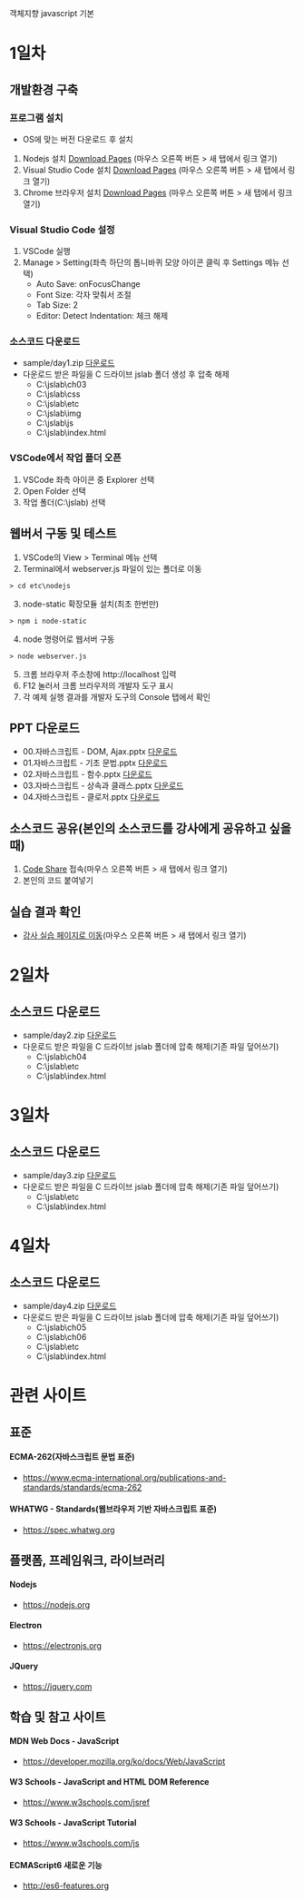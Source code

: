 객체지향 javascript 기본

# 1일차
## 개발환경 구축
### 프로그램 설치
* OS에 맞는 버전 다운로드 후 설치
1. Nodejs 설치 [Download Pages](https://nodejs.org/en/download/) (마우스 오른쪽 버튼 > 새 탭에서 링크 열기)
2. Visual Studio Code 설치 [Download Pages](https://code.visualstudio.com/download) (마우스 오른쪽 버튼 > 새 탭에서 링크 열기)
3. Chrome 브라우저 설치 [Download Pages](https://www.google.com/chrome) (마우스 오른쪽 버튼 > 새 탭에서 링크 열기)

### Visual Studio Code 설정
1. VSCode 실행
2. Manage > Setting(좌측 하단의 톱니바퀴 모양 아이콘 클릭 후 Settings 메뉴 선택)
    * Auto Save: onFocusChange
    * Font Size: 각자 맞춰서 조절
    * Tab Size: 2
    * Editor: Detect Indentation: 체크 해제

### 소스코드 다운로드
* sample/day1.zip [다운로드](https://github.com/uzoolove/js202207/raw/master/sample/day1.zip)
* 다운로드 받은 파일을 C 드라이브 jslab 폴더 생성 후 압축 해제
  * C:\jslab\ch03
  * C:\jslab\css
  * C:\jslab\etc
  * C:\jslab\img
  * C:\jslab\js
  * C:\jslab\index.html

### VSCode에서 작업 폴더 오픈
1. VSCode 좌측 아이콘 중 Explorer 선택
2. Open Folder 선택
3. 작업 폴더(C:\jslab) 선택

## 웹버서 구동 및 테스트
1. VSCode의 View > Terminal 메뉴 선택
2. Terminal에서 webserver.js 파일이 있는 폴더로 이동
```
> cd etc\nodejs
```
3. node-static 확장모듈 설치(최초 한번만)
```
> npm i node-static
```
4. node 명령어로 웹서버 구동
```
> node webserver.js
```
5. 크롬 브라우저 주소창에 http://localhost 입력
6. F12 눌러서 크롬 브라우저의 개발자 도구 표시
7. 각 예제 실행 결과를 개발자 도구의 Console 탭에서 확인

## PPT 다운로드
* 00.자바스크립트 - DOM, Ajax.pptx [다운로드](https://github.com/uzoolove/js202207/raw/master/PPT/00.%EC%9E%90%EB%B0%94%EC%8A%A4%ED%81%AC%EB%A6%BD%ED%8A%B8%20-%20DOM%2C%20Ajax.pptx)
* 01.자바스크립트 - 기초 문법.pptx [다운로드](https://github.com/uzoolove/js202207/raw/master/PPT/01.%EC%9E%90%EB%B0%94%EC%8A%A4%ED%81%AC%EB%A6%BD%ED%8A%B8%20-%20%EA%B8%B0%EC%B4%88%20%EB%AC%B8%EB%B2%95.pptx)
* 02.자바스크립트 - 함수.pptx [다운로드](https://github.com/uzoolove/js202207/raw/master/PPT/02.%EC%9E%90%EB%B0%94%EC%8A%A4%ED%81%AC%EB%A6%BD%ED%8A%B8%20-%20%ED%95%A8%EC%88%98.pptx)
* 03.자바스크립트 - 상속과 클래스.pptx [다운로드](https://github.com/uzoolove/js202207/raw/master/PPT/03.%EC%9E%90%EB%B0%94%EC%8A%A4%ED%81%AC%EB%A6%BD%ED%8A%B8%20-%20%EC%83%81%EC%86%8D%EA%B3%BC%20%ED%81%B4%EB%9E%98%EC%8A%A4.pptx)
* 04.자바스크립트 - 클로저.pptx [다운로드](https://github.com/uzoolove/js202207/raw/master/PPT/04.%EC%9E%90%EB%B0%94%EC%8A%A4%ED%81%AC%EB%A6%BD%ED%8A%B8%20-%20%ED%81%B4%EB%A1%9C%EC%A0%80.pptx)

## 소스코드 공유(본인의 소스코드를 강사에게 공유하고 싶을때)
1. [Code Share](https://codeshare.io/PdnpWo) 접속(마우스 오른쪽 버튼 > 새 탭에서 링크 열기)
2. 본인의 코드 붙여넣기

## 실습 결과 확인
* [강사 실습 페이지로 이동](https://uzoolove.github.io/js202207/)(마우스 오른쪽 버튼 > 새 탭에서 링크 열기)


# 2일차
## 소스코드 다운로드
* sample/day2.zip [다운로드](https://github.com/uzoolove/js202207/raw/master/sample/day2.zip)
* 다운로드 받은 파일을 C 드라이브 jslab 폴더에 압축 해제(기존 파일 덮어쓰기)
  * C:\jslab\ch04
  * C:\jslab\etc
  * C:\jslab\index.html


# 3일차
## 소스코드 다운로드
* sample/day3.zip [다운로드](https://github.com/uzoolove/js202207/raw/master/sample/day3.zip)
* 다운로드 받은 파일을 C 드라이브 jslab 폴더에 압축 해제(기존 파일 덮어쓰기)
  * C:\jslab\etc
  * C:\jslab\index.html

# 4일차
## 소스코드 다운로드
* sample/day4.zip [다운로드](https://github.com/uzoolove/js202207/raw/master/sample/day4.zip)
* 다운로드 받은 파일을 C 드라이브 jslab 폴더에 압축 해제(기존 파일 덮어쓰기)
  * C:\jslab\ch05
  * C:\jslab\ch06
  * C:\jslab\etc
  * C:\jslab\index.html

# 관련 사이트
## 표준
#### ECMA-262(자바스크립트 문법 표준)
* https://www.ecma-international.org/publications-and-standards/standards/ecma-262
#### WHATWG - Standards(웹브라우저 기반 자바스크립트 표준)
* https://spec.whatwg.org
## 플랫폼, 프레임워크, 라이브러리
#### Nodejs
* https://nodejs.org
#### Electron
* https://electronjs.org
#### JQuery
* https://jquery.com
## 학습 및 참고 사이트
#### MDN Web Docs - JavaScript
* https://developer.mozilla.org/ko/docs/Web/JavaScript
#### W3 Schools - JavaScript and HTML DOM Reference
* https://www.w3schools.com/jsref
#### W3 Schools - JavaScript Tutorial
* https://www.w3schools.com/js
#### ECMAScript6 새로운 기능
* http://es6-features.org